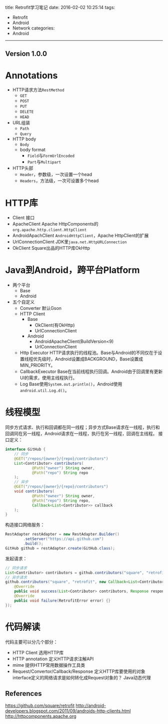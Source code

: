 title: Retrofit学习笔记
date: 2016-02-02 10:25:14
tags:
- Retrofit
- Android
- Network
categories:
- Android
---

Version 1.0.0
---
# Annotations

<!-- more -->

- HTTP请求方法`RestMethod`
    + `GET`
    + `POST`
    + `PUT`
    + `DELETE`
    + `HEAD`
- URL组装
    - `Path`
    - `Query`
- HTTP body
    - `Body`
    - body format
        * `Field`与`FormUrlEncoded`
        - `Part`与`Multipart`
- HTTP头部
    + `Header`，参数级，一次设置一个head
    + `Headers`，方法级，一次可设置多个head

# HTTP库
- Client
    接口
- ApacheClient
    Apache HttpComponents的`org.apache.http.client.HttpClient`
- AndroidApachClient
    `AndroidHttpClient`，Apache HttpClient的扩展
- UrlConnectionClient
    JDK里`java.net.HttpURLConnection`
- OkClient
    Square出品的HTTP库OkHttp

# Java到Android，跨平台Platform
- 两个平台
    + Base
    + Android
- 五个自定义
    + Converter
        默认Gson
    + HTTP Client
        * Base
            - OkClient(有OkHttp)
            - UrlConnectionClient
        * Android
            + AndroidApacheClient(BuildVersion<9)
            + UrlConnectionClient
    + Http Executor
        HTTP请求执行的线程池。Base与Android的不同仅在于设置线程优先级时，Android设置成BACKGROUND，Base设置成MIN_PRIORITY。
    + CallbackExecutor
        Base在当前线程执行回调。Android由于回调里有更新UI的需求，使用主线程执行。
    + Log
        Base使用`System.out.println()`，Android使用`android.util.Log.d()`。

# 线程模型
同步方式请求、执行和回调都在同一线程；异步方式Base请求在一线程，执行和回调同在另一线程，Android请求在一线程，执行在另一线程，回调在主线程。
接口定义：
```java
interface GitHub {
    // 同步
    @GET("/repos/{owner}/{repo}/contributors")
    List<Contributor> contributors(
            @Path("owner") String owner,
            @Path("repo") String repo
    );
    // 异步
    @GET("/repos/{owner}/{repo}/contributors")
    void contributors(
            @Path("owner") String owner,
            @Path("repo") String repo,
            Callback<List<Contributor>> callback
    );
}
```
构造接口网络服务：
```java
RestAdapter restAdapter = new RestAdapter.Builder()
        .setServer("https://api.github.com")
        .build();
GitHub github = restAdapter.create(GitHub.class);
```
发起请求：
```java
// 同步请求
List<Contributor> contributors = github.contributors("square", "retrofit");
// 异步请求
github.contributors("square", "retrofit", new Callback<List<Contributor>>() {
    @Override
    public void success(List<Contributor> contributors, Response response) {}
    @Override
    public void failure(RetrofitError error) {}
});
```

# 代码解读
代码主要可以分几个部分：
- HTTP Client
    选用HTTP库
- HTTP annotation
    定义HTTP请求注解API
- mime
    提供HTTP常用数据操作工具类
- Request/Convertor/Callback/Response
    定义HTTP库要使用的对象
interface定义的网络请求是如何转化成Request对象的？ Java动态代理


References
---
https://github.com/square/retrofit
http://android-developers.blogspot.com/2011/09/androids-http-clients.html
http://httpcomponents.apache.org

